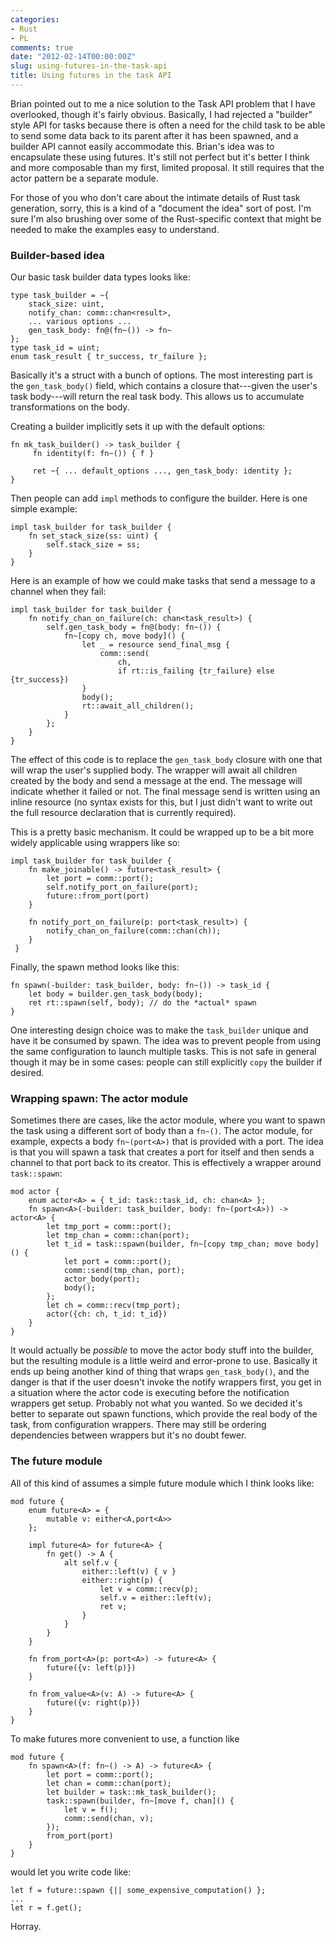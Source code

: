 ```yaml
---
categories:
- Rust
- PL
comments: true
date: "2012-02-14T00:00:00Z"
slug: using-futures-in-the-task-api
title: Using futures in the task API
---
```


Brian pointed out to me a nice solution to the Task API problem that I
have overlooked, though it's fairly obvious.  Basically, I had
rejected a "builder" style API for tasks because there is often a need
for the child task to be able to send some data back to its parent
after it has been spawned, and a builder API cannot easily accommodate
this.  Brian's idea was to encapsulate these using futures.  It's
still not perfect but it's better I think and more composable than my
first, limited proposal.  It still requires that the actor pattern be
a separate module.

For those of you who don't care about the intimate details of Rust
task generation, sorry, this is a kind of a "document the idea" sort
of post.  I'm sure I'm also brushing over some of the Rust-specific
context that might be needed to make the examples easy to understand.

### Builder-based idea

Our basic task builder data types looks like:

    type task_builder = ~{
        stack_size: uint,
        notify_chan: comm::chan<result>,
        ... various options ...
        gen_task_body: fn@(fn~()) -> fn~
    };
    type task_id = uint;
    enum task_result { tr_success, tr_failure };
    
Basically it's a struct with a bunch of options.  The most interesting
part is the `gen_task_body()` field, which contains a closure
that---given the user's task body---will return the real task body.
This allows us to accumulate transformations on the body.

Creating a builder implicitly sets it up with the default options:
    
    fn mk_task_builder() -> task_builder {
         fn identity(f: fn~()) { f }
         
         ret ~{ ... default_options ..., gen_task_body: identity };
    }
    
Then people can add `impl` methods to configure the builder.  Here is
one simple example:

    impl task_builder for task_builder {
        fn set_stack_size(ss: uint) {
            self.stack_size = ss;
        }
    }
    
Here is an example of how we could make tasks that send a message to
a channel when they fail:

    impl task_builder for task_builder {
        fn notify_chan_on_failure(ch: chan<task_result>) {
            self.gen_task_body = fn@(body: fn~()) {
                fn~[copy ch, move body]() {
                    let _ = resource send_final_msg {
                        comm::send(
                            ch,
                            if rt::is_failing {tr_failure} else {tr_success})
                    }
                    body();
                    rt::await_all_children();
                }
            };
        }
    }

The effect of this code is to replace the `gen_task_body` closure with
one that will wrap the user's supplied body.  The wrapper will await
all children created by the body and send a message at the end.  The
message will indicate whether it failed or not.  The final message
send is written using an inline resource (no syntax exists for this,
but I just didn't want to write out the full resource declaration that
is currently required).

This is a pretty basic mechanism.  It could be wrapped up to be a bit
more widely applicable using wrappers like so:

    impl task_builder for task_builder {
        fn make_joinable() -> future<task_result> {
            let port = comm::port();
            self.notify_port_on_failure(port);
            future::from_port(port)
        }

        fn notify_port_on_failure(p: port<task_result>) {
            notify_chan_on_failure(comm::chan(ch));
        }
     }
     
Finally, the spawn method looks like this:    

    fn spawn(-builder: task_builder, body: fn~()) -> task_id {
        let body = builder.gen_task_body(body);
        ret rt::spawn(self, body); // do the *actual* spawn
    }
    
One interesting design choice was to make the `task_builder` unique
and have it be consumed by spawn.  The idea was to prevent people from
using the same configuration to launch multiple tasks.  This is not
safe in general though it may be in some cases: people can still
explicitly `copy` the builder if desired.

### Wrapping spawn: The actor module

Sometimes there are cases, like the actor module, where you want to
spawn the task using a different sort of body than a `fn~()`.  The
actor module, for example, expects a body `fn~(port<A>)` that is
provided with a port.  The idea is that you will spawn a task that
creates a port for itself and then sends a channel to that port back
to its creator.  This is effectively a wrapper around `task::spawn`:

    mod actor {
        enum actor<A> = { t_id: task::task_id, ch: chan<A> };
        fn spawn<A>(-builder: task_builder, body: fn~(port<A>)) -> actor<A> {
            let tmp_port = comm::port();
            let tmp_chan = comm::chan(port);
            let t_id = task::spawn(builder, fn~[copy tmp_chan; move body]() {
                let port = comm::port();
                comm::send(tmp_chan, port);
                actor_body(port);
                body();
            };
            let ch = comm::recv(tmp_port);
            actor({ch: ch, t_id: t_id})
        }
    }
    
It would actually be *possible* to move the actor body stuff into the
builder, but the resulting module is a little weird and error-prone to
use.  Basically it ends up being another kind of thing that wraps
`gen_task_body()`, and the danger is that if the user doesn't invoke
the notify wrappers first, you get in a situation where the actor code
is executing before the notification wrappers get setup.  Probably not
what you wanted.  So we decided it's better to separate out spawn
functions, which provide the real body of the task, from configuration
wrappers.  There may still be ordering dependencies between wrappers but
it's no doubt fewer.

### The future module

All of this kind of assumes a simple future module which I think looks like:

    mod future {
        enum future<A> = {
            mutable v: either<A,port<A>>
        };
        
        impl future<A> for future<A> {
            fn get() -> A {
                alt self.v {
                    either::left(v) { v }
                    either::right(p) {
                        let v = comm::recv(p);
                        self.v = either::left(v);
                        ret v;
                    }
                }
            }
        }
        
        fn from_port<A>(p: port<A>) -> future<A> {
            future({v: left(p)})
        }
        
        fn from_value<A>(v: A) -> future<A> {
            future({v: right(p)})
        }
    }

To make futures more convenient to use, a function like

    mod future {
        fn spawn<A>(f: fn~() -> A) -> future<A> {
            let port = comm::port();
            let chan = comm::chan(port);
            let builder = task::mk_task_builder();
            task::spawn(builder, fn~[move f, chan]() {
                let v = f();
                comm::send(chan, v);
            });
            from_port(port)
        }
    }

would let you write code like:

    let f = future::spawn {|| some_expensive_computation() };
    ...
    let r = f.get();

Horray.
